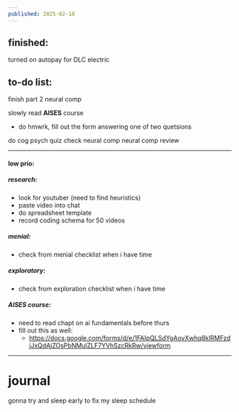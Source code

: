 ```yaml
---
published: 2025-02-18
---
```

## finished:

turned on autopay for DLC electric
## to-do list:

finish part 2 neural comp 

slowly read **AISES** course
- do hmwrk, fill out the form answering one of two quetsions

do cog psych quiz 
check neural comp
neural comp review 

----

#### low prio:

##### research:
- look for youtuber (need to find heuristics)
- paste video into chat
- do spreadsheet template
- record coding schema for 50 videos 
##### menial:
- check from menial checklist when i have time
##### exploratory:
- check from exploration checklist when i have time
##### AISES course:
- need to read chapt on ai fundamentals before thurs
- fill out this as well:
	- https://docs.google.com/forms/d/e/1FAIpQLSdYgAovXwhq8klRMFzdjJxQdAjZOsPbNMulZLF7YVhSzcRkRw/viewform

---
# journal

gonna try and sleep early to fix my sleep schedule